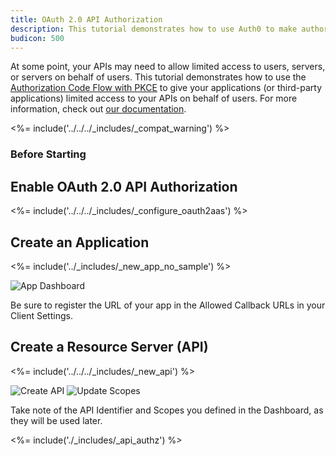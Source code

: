 ```yaml
---
title: OAuth 2.0 API Authorization
description: This tutorial demonstrates how to use Auth0 to make authorized API calls from your web app.
budicon: 500
---
```


At some point, your APIs may need to allow limited access to users, servers, or servers on behalf of users. This tutorial demonstrates how to use the [Authorization Code Flow with PKCE](https://auth0.com/docs/api-auth/tutorials/authorization-code-grant-pkce) to give your applications (or third-party applications) limited access to your APIs on behalf of users. For more information, check out [our documentation](https://auth0.com/docs/api-auth).

<%= include('../../../_includes/_compat_warning') %>

### Before Starting

## Enable OAuth 2.0 API Authorization

<%= include('../../../_includes/_configure_oauth2aas') %>

## Create an Application

<%= include('../_includes/_new_app_no_sample') %>

![App Dashboard](/media/articles/native-platforms/native-app-client.png)

Be sure to register the URL of your app in the Allowed Callback URLs in your Client Settings.

## Create a Resource Server (API)

<%= include('../../../_includes/_new_api') %>

![Create API](/media/articles/api-auth/api-5.png)
![Update Scopes](/media/articles/api-auth/api-6.png)

Take note of the API Identifier and Scopes you defined in the Dashboard, as they will be used later.

<%= include('./_includes/_api_authz') %>
